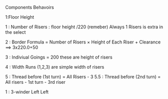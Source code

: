 Components Behavoirs

1:Floor Height

1 : Number of Risers : floor height /220
(remeber) Always 1 Risers is extra in the select

2 : Border Formula = Number of Risers × Height of Each Riser + Clearance ==> 3x220.0+50

3 : Indiviual Goings = 200 these are height of risers

4 : Width Runs (1,2,3) are simple width of risers

5 : Thread before (1st turn) = All Risers - 3
5.5 : Thread before (2nd turn) = All risers - 1st turn - 3rd riser

<!-- Global Layout Started from below component -->

1 : 3-winder Left Left
